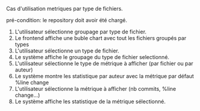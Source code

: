 Cas d'utilisation metriques par type de fichiers.

pré-condition: le repository doit avoir été chargé.

1. L'utilisateur sélectionne groupage par type de fichier.
2. Le frontend affiche une buble chart avec tout les fichiers groupés par types
3. L'utilisateur sélectionne un type de fichier.
4. Le système affiche le groupage du type de fichier selectionné.
5. L'utilisateur sélectionne le type de métrique à afficher (par fichier ou par auteur)
6. Le système montre les statistique par auteur avec la métrique par défaut %line change
7. L'utilisateur sélectionne la métrique à afficher (nb commits, %line change...)
8. Le système affiche les statistique de la métrique sélectionné.